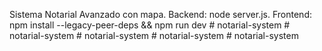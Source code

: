 Sistema Notarial Avanzado con mapa. Backend: node server.js. Frontend: npm install --legacy-peer-deps && npm run dev
#   n o t a r i a l - s y s t e m  
 #   n o t a r i a l - s y s t e m  
 #   n o t a r i a l - s y s t e m  
 #   n o t a r i a l - s y s t e m  
 #   n o t a r i a l - s y s t e m  
 